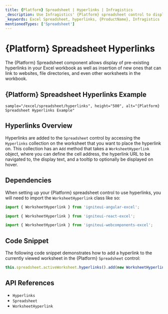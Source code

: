 ```yaml
---
title: {Platform} Spreadsheet | Hyperlinks | Infragistics
_description: Use Infragistics' {Platform} spreadsheet control to display hyperlinks in the Excel workbook, which can link to websites, file directories and other worksheets. View {ProductName} spreadsheet tutorials!
_keywords: Excel Spreadsheet, hyperlinks, {ProductName}, Infragistics
mentionedTypes: ['Spreadsheet']
---
```

# {Platform} Spreadsheet Hyperlinks

The {Platform} Spreadsheet component allows display of pre-existing hyperlinks in your Excel workbook as well as insertion of new ones that can link to websites, file directories, and even other worksheets in the workbook.

## {Platform} Spreadsheet Hyperlinks Example


`sample="/excel/spreadsheet/hyperlinks", height="500", alt="{Platform} Spreadsheet Hyperlinks Example"`



<div class="divider--half"></div>

## Hyperlinks Overview

Hyperlinks are added to the `Spreadsheet` control by accessing the `Hyperlinks` collection on the worksheet that you want to place the hyperlink on. This collection has an `Add` method that takes a `WorksheetHyperlink` object, where you can define the cell address, the hyperlink URL to be navigated to, the display text, and a tooltip to optionally be displayed on hover.

## Dependencies

When setting up your {Platform} spreadsheet control to use hyperlinks, you will need to import the `WorksheetHyperlink` class like so:

<!-- Angular -->
```ts
import { WorksheetHyperlink } from 'igniteui-angular-excel';
```

<!-- React -->
```ts
import { WorksheetHyperlink } from 'igniteui-react-excel';
```

<!-- WebComponents -->
```ts
import { WorksheetHyperlink } from 'igniteui-webcomponents-excel';
```

## Code Snippet

The following code snippet demonstrates how to add a hyperlink to the currently viewed worksheet in the {Platform} `Spreadsheet` control:

```ts
this.spreadsheet.activeWorksheet.hyperlinks().add(new WorksheetHyperlink("A1", "http://www.infragistics.com", "Infragistics", "Infragistics Home Page"));
```

## API References

 - `Hyperlinks`
 - `Spreadsheet`
 - `WorksheetHyperlink`
